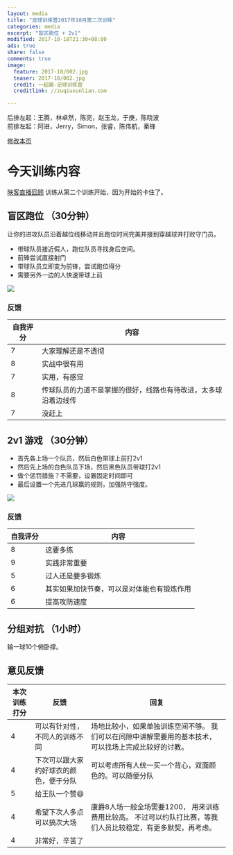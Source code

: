 ```yaml
---
layout: media
title: "足球训练营2017年10月第二次训练"
categories: media
excerpt: "盲区跑位 + 2v1"
modified: 2017-10-18T21:30+08:00
ads: true
share: false
comments: true
image:
  feature: 2017-10/002.jpg
  teaser: 2017-10/002.jpg
  credit: 一起踢·足球训练营
  creditlink: //zuqiuxunlian.com

---
```

后排左起：王腾，林卓然，陈亮，赵玉龙，于庚，陈晓波    
前排左起：阿进，Jerry，Simon，张睿，陈伟航，秦锋


<a href="https://github.com/zuqiuxunlian/zuqiuxunlian/edit/gh-pages/_posts/media/2017-10-18-training-20171018.md" class="btn-info">修改本页</a>

# 今天训练内容
<a href="https://mlive23.inke.cn/share/live.html?uid=56096085&liveid=1508332306306859&ctime=1508332306&share_uid=56096085&share_time=1508339694&share_from=" class="btn-info">映客直播回顾</a>
训练从第二个训练开始，因为开始的卡住了。

## 盲区跑位 （30分钟）

让你的进攻队员沿着越位线移动并且跑位时间完美并接到穿越球并打败守门员。

- 带球队员接近假人，跑位队员寻找身后空间。
- 前锋尝试直接射门
- 带球队员立即变为前锋，尝试跑位得分
- 需要另外一边的人快速带球上前

![]({{site.url}}/images/2017-10/003.png)

### 反馈
自我评分|内容
---|---
7|大家理解还是不透彻
8|实战中很有用
7|实用，有感觉
8|传球队员的力道不是掌握的很好，线路也有待改进，太多球沿着边线传
7|没赶上

## 2v1 游戏 （30分钟）

- 首先各上场一个队员，然后白色带球上前打2v1
- 然后先上场的白色队员下场，然后黑色队员带球打2v1
- 做个惩罚措施？不需要，设置固定时间即可
- 最后设置一个先进几球赢的规则，加强防守强度。

![]({{site.url}}/images/2017-10/004.png)

### 反馈
|自我评分|内容|
---|---
8|这要多练
9|实践非常重要
5|过人还是要多锻炼
6|其实如果加快节奏，可以是对体能也有锻炼作用
6|提高攻防速度

## 分组对抗 （1小时）
输一球10个俯卧撑。

## 意见反馈
|本次训练打分|反馈|回复|
|---|---|---|
4|可以有针对性，不同人的训练不同|场地比较小，如果单独训练空间不够。 我们可以在间隙中讲解需要用的基本技术，可以找场上完成比较好的讨教。
4|下次可以跟大家约好球衣的颜色，便于分队|可以考虑所有人统一买一个背心，双面颜色的。可以随便分队
5|给王队一个赞😄|
4|希望下次人多点可以搞次大场|康爵8人场一般全场需要1200， 用来训练费用比较高。 不过可以约队打比赛，等我们人员比较稳定，有更多默契，再考虑。
4|非常好，辛苦了|
